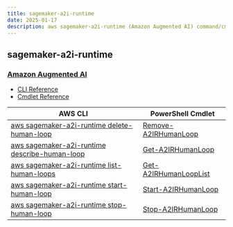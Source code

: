 ```yaml
---
title: sagemaker-a2i-runtime
date: 2025-01-17
description: aws sagemaker-a2i-runtime (Amazon Augmented AI) command/cmdlet list.
---
```


## sagemaker-a2i-runtime

### [Amazon Augmented AI](https://aws.amazon.com/augmented-ai/)

* [CLI Reference](https://awscli.amazonaws.com/v2/documentation/api/latest/reference/sagemaker-a2i-runtime/index.html)
* [Cmdlet Reference](https://docs.aws.amazon.com/powershell/latest/reference/items/AugmentedAIRuntime_cmdlets.html)

|AWS CLI|PowerShell Cmdlet|
|----|----|
|[aws sagemaker-a2i-runtime delete-human-loop](https://awscli.amazonaws.com/v2/documentation/api/latest/reference/sagemaker-a2i-runtime/delete-human-loop.html)|[Remove-A2IRHumanLoop](https://docs.aws.amazon.com/powershell/latest/reference/items/Remove-A2IRHumanLoop.html)|
|[aws sagemaker-a2i-runtime describe-human-loop](https://awscli.amazonaws.com/v2/documentation/api/latest/reference/sagemaker-a2i-runtime/describe-human-loop.html)|[Get-A2IRHumanLoop](https://docs.aws.amazon.com/powershell/latest/reference/items/Get-A2IRHumanLoop.html)|
|[aws sagemaker-a2i-runtime list-human-loops](https://awscli.amazonaws.com/v2/documentation/api/latest/reference/sagemaker-a2i-runtime/list-human-loops.html)|[Get-A2IRHumanLoopList](https://docs.aws.amazon.com/powershell/latest/reference/items/Get-A2IRHumanLoopList.html)|
|[aws sagemaker-a2i-runtime start-human-loop](https://awscli.amazonaws.com/v2/documentation/api/latest/reference/sagemaker-a2i-runtime/start-human-loop.html)|[Start-A2IRHumanLoop](https://docs.aws.amazon.com/powershell/latest/reference/items/Start-A2IRHumanLoop.html)|
|[aws sagemaker-a2i-runtime stop-human-loop](https://awscli.amazonaws.com/v2/documentation/api/latest/reference/sagemaker-a2i-runtime/stop-human-loop.html)|[Stop-A2IRHumanLoop](https://docs.aws.amazon.com/powershell/latest/reference/items/Stop-A2IRHumanLoop.html)|


